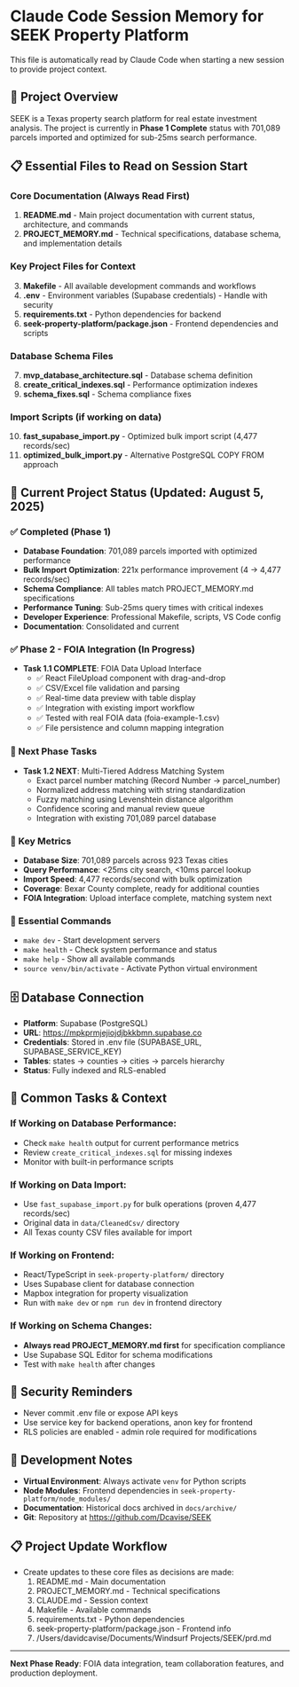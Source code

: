 # Claude Code Session Memory for SEEK Property Platform

This file is automatically read by Claude Code when starting a new session to provide project context.

## 🎯 Project Overview
SEEK is a Texas property search platform for real estate investment analysis. The project is currently in **Phase 1 Complete** status with 701,089 parcels imported and optimized for sub-25ms search performance.

## 📋 Essential Files to Read on Session Start

### Core Documentation (Always Read First)
1. **README.md** - Main project documentation with current status, architecture, and commands
2. **PROJECT_MEMORY.md** - Technical specifications, database schema, and implementation details

### Key Project Files for Context
3. **Makefile** - All available development commands and workflows
4. **.env** - Environment variables (Supabase credentials) - Handle with security
5. **requirements.txt** - Python dependencies for backend
6. **seek-property-platform/package.json** - Frontend dependencies and scripts

### Database Schema Files
7. **mvp_database_architecture.sql** - Database schema definition
8. **create_critical_indexes.sql** - Performance optimization indexes
9. **schema_fixes.sql** - Schema compliance fixes

### Import Scripts (if working on data)
10. **fast_supabase_import.py** - Optimized bulk import script (4,477 records/sec)
11. **optimized_bulk_import.py** - Alternative PostgreSQL COPY FROM approach

## 🚀 Current Project Status (Updated: August 5, 2025)

### ✅ Completed (Phase 1)
- **Database Foundation**: 701,089 parcels imported with optimized performance
- **Bulk Import Optimization**: 221x performance improvement (4 → 4,477 records/sec)
- **Schema Compliance**: All tables match PROJECT_MEMORY.md specifications
- **Performance Tuning**: Sub-25ms query times with critical indexes
- **Developer Experience**: Professional Makefile, scripts, VS Code config
- **Documentation**: Consolidated and current

### ✅ Phase 2 - FOIA Integration (In Progress)
- **Task 1.1 COMPLETE**: FOIA Data Upload Interface
  - ✅ React FileUpload component with drag-and-drop
  - ✅ CSV/Excel file validation and parsing
  - ✅ Real-time data preview with table display
  - ✅ Integration with existing import workflow
  - ✅ Tested with real FOIA data (foia-example-1.csv)
  - ✅ File persistence and column mapping integration

### 🚧 Next Phase Tasks
- **Task 1.2 NEXT**: Multi-Tiered Address Matching System
  - Exact parcel number matching (Record Number → parcel_number)
  - Normalized address matching with string standardization
  - Fuzzy matching using Levenshtein distance algorithm
  - Confidence scoring and manual review queue
  - Integration with existing 701,089 parcel database

### 🎯 Key Metrics
- **Database Size**: 701,089 parcels across 923 Texas cities
- **Query Performance**: <25ms city search, <10ms parcel lookup
- **Import Speed**: 4,477 records/second with bulk optimization
- **Coverage**: Bexar County complete, ready for additional counties
- **FOIA Integration**: Upload interface complete, matching system next

### 🔧 Essential Commands
- `make dev` - Start development servers
- `make health` - Check system performance and status
- `make help` - Show all available commands
- `source venv/bin/activate` - Activate Python virtual environment

## 🗄️ Database Connection
- **Platform**: Supabase (PostgreSQL)
- **URL**: https://mpkprmjejiojdjbkkbmn.supabase.co
- **Credentials**: Stored in .env file (SUPABASE_URL, SUPABASE_SERVICE_KEY)
- **Tables**: states → counties → cities → parcels hierarchy
- **Status**: Fully indexed and RLS-enabled

## 🎯 Common Tasks & Context

### If Working on Database Performance:
- Check `make health` output for current performance metrics
- Review `create_critical_indexes.sql` for missing indexes
- Monitor with built-in performance scripts

### If Working on Data Import:
- Use `fast_supabase_import.py` for bulk operations (proven 4,477 records/sec)
- Original data in `data/CleanedCsv/` directory
- All Texas county CSV files available for import

### If Working on Frontend:
- React/TypeScript in `seek-property-platform/` directory
- Uses Supabase client for database connection
- Mapbox integration for property visualization
- Run with `make dev` or `npm run dev` in frontend directory

### If Working on Schema Changes:
- **Always read PROJECT_MEMORY.md first** for specification compliance
- Use Supabase SQL Editor for schema modifications
- Test with `make health` after changes

## 🔐 Security Reminders
- Never commit .env file or expose API keys
- Use service key for backend operations, anon key for frontend
- RLS policies are enabled - admin role required for modifications

## 📝 Development Notes
- **Virtual Environment**: Always activate `venv` for Python scripts
- **Node Modules**: Frontend dependencies in `seek-property-platform/node_modules/`
- **Documentation**: Historical docs archived in `docs/archive/`
- **Git**: Repository at https://github.com/Dcavise/SEEK

## 📋 Project Update Workflow
- Create updates to these core files as decisions are made:
  1. README.md - Main documentation
  2. PROJECT_MEMORY.md - Technical specifications
  3. CLAUDE.md - Session context
  4. Makefile - Available commands
  5. requirements.txt - Python dependencies
  6. seek-property-platform/package.json - Frontend info
  7. /Users/davidcavise/Documents/Windsurf Projects/SEEK/prd.md

---

**Next Phase Ready**: FOIA data integration, team collaboration features, and production deployment.